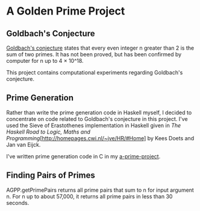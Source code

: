 A Golden Prime Project
======================

Goldbach's Conjecture
---------------------
[Goldbach's conjecture](http://en.wikipedia.org/wiki/Goldbach's_conjecture) states that every even integer n greater than 2 is the sum of two primes.  It has not been proved, but has been confirmed by computer for n up to 4 × 10^18.


This project contains computational experiments regarding Goldbach's conjecture.

Prime Generation
----------------
Rather than write the prime generation code in Haskell myself, I decided to concentrate on code related to Goldbach's conjecture in this project.  I've used the Sieve of Erastothenes implementation in Haskell given in *The Haskell Road to Logic, Maths and Programming*[http://homepages.cwi.nl/~jve/HR/#Home] by Kees Doets and Jan van Eijck.

I've written prime generation code in C in my [a-prime-project](https://github.com/paul-reiners/a-prime-project/blob/master/prime.c).


Finding Pairs of Primes
-----------------------
AGPP.getPrimePairs returns all prime pairs that sum to n for input argument n.  For n up to about 57,000, it returns all prime pairs in less than 30 seconds.
